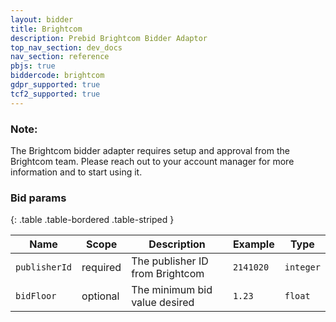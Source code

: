 ```yaml
---
layout: bidder
title: Brightcom
description: Prebid Brightcom Bidder Adaptor
top_nav_section: dev_docs
nav_section: reference
pbjs: true
biddercode: brightcom
gdpr_supported: true
tcf2_supported: true
---
```


### Note:

The Brightcom bidder adapter requires setup and approval from the Brightcom team. Please reach out to your account manager for more information and to start using it.

### Bid params

{: .table .table-bordered .table-striped } 

| Name | Scope | Description | Example | Type |
| ---- | ----- | ----------- | ------- | ---- |
| `publisherId`       | required | The publisher ID from Brightcom | `2141020` | `integer` |
| `bidFloor`    | optional | The minimum bid value desired      | `1.23`  | `float` |
